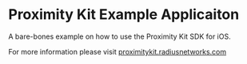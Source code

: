 # Proximity Kit Example Applicaiton

A bare-bones example on how to use the Proximity Kit SDK for iOS.

For more information please visit [proximitykit.radiusnetworks.com](http://proximitykit.radiusnetworks.com/)

